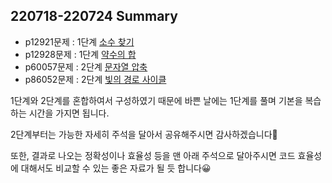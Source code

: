 ## 220718-220724 Summary  

* p12921문제 : 1단계  [소수 찾기](https://school.programmers.co.kr/learn/courses/30/lessons/12921)
* p12928문제 : 1단계  [약수의 합](https://school.programmers.co.kr/learn/courses/30/lessons/12928)  
* p60057문제 : 2단계  [문자열 압축](https://school.programmers.co.kr/learn/courses/30/lessons/60057)
* p86052문제 : 2단계  [빛의 경로 사이클](https://school.programmers.co.kr/learn/courses/30/lessons/86052)

1단계와 2단계를 혼합하여서 구성하였기 때문에 바쁜 날에는 1단계를 풀며 기본을 복습하는 시간을 가지면 됩니다.  

2단계부터는 가능한 자세히 주석을 달아서 공유해주시면 감사하겠습니다🤗   

또한, 결과로 나오는 정확성이나 효율성 등을 맨 아래 주석으로 달아주시면 코드 효율성에 대해서도 비교할 수 있는 좋은 자료가 될 듯 합니다😀  

